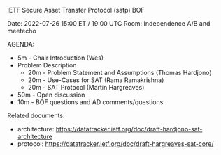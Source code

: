 IETF Secure Asset Transfer Protocol (satp) BOF

Date: 2022-07-26 15:00 ET / 19:00 UTC
Room:  Independence A/B and meetecho

AGENDA:

- 5m - Chair Introduction (Wes)
- Problem Description
    - 20m - Problem Statement and Assumptions (Thomas Hardjono) 
    - 20m - Use-Cases for SAT (Rama Ramakrishna)
    - 20m - SAT Protocol (Martin Hargreaves)
- 50m - Open discussion
- 10m - BOF questions and AD comments/questions


Related documents:

- architecture: https://datatracker.ietf.org/doc/draft-hardjono-sat-architecture
- protocol: https://datatracker.ietf.org/doc/draft-hargreaves-sat-core/
